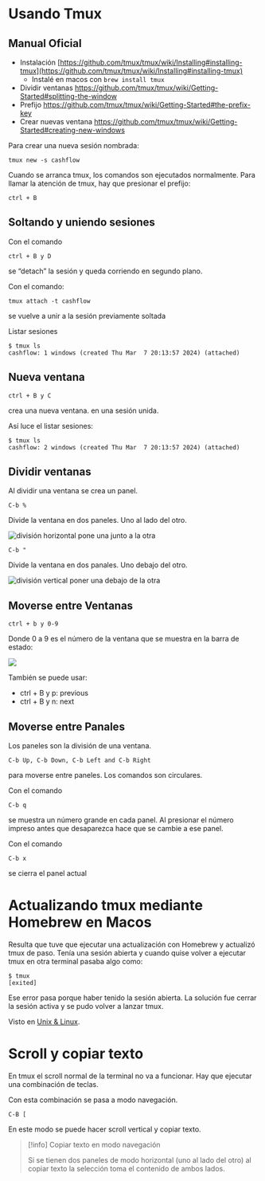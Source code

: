 # Usando Tmux

## Manual Oficial
- Instalación [https://github.com/tmux/tmux/wiki/Installing#installing-tmux](https://github.com/tmux/tmux/wiki/Installing#installing-tmux)
    - Instalé en macos con `brew install tmux`
- Dividir ventanas https://github.com/tmux/tmux/wiki/Getting-Started#splitting-the-window
- Prefijo https://github.com/tmux/tmux/wiki/Getting-Started#the-prefix-key
- Crear nuevas ventana https://github.com/tmux/tmux/wiki/Getting-Started#creating-new-windows

Para crear una nueva sesión nombrada:

    tmux new -s cashflow

Cuando se arranca tmux, los comandos son ejecutados normalmente. Para llamar la atención de tmux, hay que presionar el prefijo:

    ctrl + B

## Soltando y uniendo sesiones

Con el comando

    ctrl + B y D

se “detach” la sesión y queda corriendo en segundo plano.

Con el comando:

    tmux attach -t cashflow

se vuelve a unir a la sesión previamente soltada

Listar sesiones

    $ tmux ls
    cashflow: 1 windows (created Thu Mar  7 20:13:57 2024) (attached)


## Nueva ventana

    ctrl + B y C

crea una nueva ventana. en una sesión unida.

Así luce el listar sesiones:

    $ tmux ls
    cashflow: 2 windows (created Thu Mar  7 20:13:57 2024) (attached)


## Dividir ventanas

Al dividir una ventana se crea un panel.

    C-b %

Divide la ventana en dos paneles. Uno al lado del otro.

![división horizontal pone una junto a la otra](https://paper-attachments.dropboxusercontent.com/s_06C6E8229A7B5654990A5B2569FF5ADE75430F0FF49E6E207E95E3875472E57F_1709938513458_horizontal.png)



    C-b "

Divide la ventana en dos panales. Uno debajo del otro.

![división vertical poner una debajo de la otra](https://paper-attachments.dropboxusercontent.com/s_06C6E8229A7B5654990A5B2569FF5ADE75430F0FF49E6E207E95E3875472E57F_1709938521017_vertical.png)


## Moverse entre Ventanas

    ctrl + b y 0-9

Donde 0 a 9 es el número de la ventana que se muestra en la barra de estado:

![](https://paper-attachments.dropboxusercontent.com/s_06C6E8229A7B5654990A5B2569FF5ADE75430F0FF49E6E207E95E3875472E57F_1709938387526_imagen.png)

También se puede usar:

- ctrl + B y p: previous
- ctrl + B y n: next

## Moverse entre Panales

Los paneles son la división de una ventana.

    C-b Up, C-b Down, C-b Left and C-b Right

para moverse entre paneles. Los comandos son circulares.

Con el comando

    C-b q

se muestra un número grande en cada panel. Al presionar el número impreso antes que desaparezca hace que se cambie a ese panel.

Con el comando

    C-b x

se cierra el panel actual

# Actualizando tmux mediante Homebrew en Macos

Resulta que tuve que ejecutar una actualización con Homebrew y actualizó tmux de paso. Tenía una sesión abierta y cuando quise volver a ejecutar tmux en otra terminal pasaba algo como:

```
$ tmux
[exited]
```

Ese error pasa porque haber tenido la sesión abierta. La solución fue cerrar la sesión activa y se pudo volver a lanzar tmux.

Visto en [Unix & Linux](https://unix.stackexchange.com/a/458367/47620).

# Scroll y copiar texto

En tmux el scroll normal de la terminal no va a funcionar. Hay que ejecutar una combinación de teclas.

Con esta combinación se pasa a modo navegación.

```
C-B [
```

En este modo se puede hacer scroll vertical y copiar texto.

> [!info] Copiar texto en modo navegación
> 
> Si se tienen dos paneles de modo horizontal (uno al lado del otro) al copiar texto la selección toma el contenido de ambos lados.
